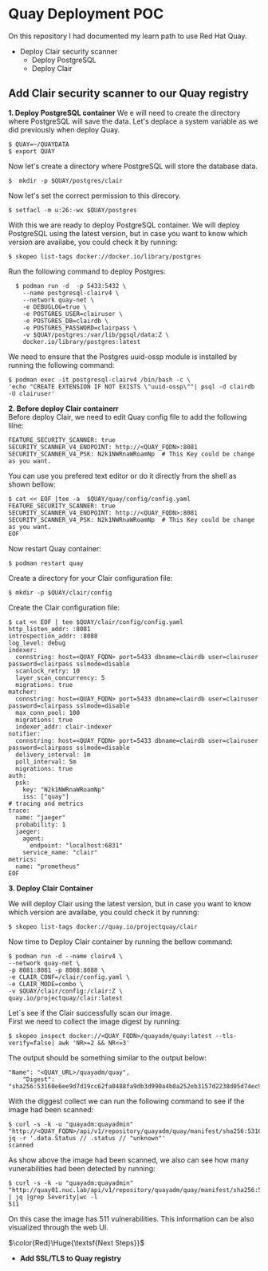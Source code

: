 # Quay Deployment POC

On this repository I had documented my learn path to use Red Hat Quay.
* Deploy Clair security scanner
  - Deploy PostgreSQL   
  - Deploy Clair

## Add Clair security scanner to our Quay registry

**1. Deploy PostgreSQL container**
We e will need to create the directory where PostgreSQL will save the data.
Let's deplace a system variable as we did previously when deploy Quay.
```
$ QUAY=~/QUAYDATA  
$ export QUAY
```

Now let's create a directory where PostgreSQL will store the database data.  
```
$  mkdir -p $QUAY/postgres/clair
```
Now let's set the correct permission to this direcory.
```
$ setfacl -m u:26:-wx $QUAY/postgres
```
With this we are ready to deploy PostgreSQL container.
We will deploy PostgreSQL using the latest version, but in case you want to know which version are availabe, you could
check it by running:
```
$ skopeo list-tags docker://docker.io/library/postgres
```
Run the following command to deploy Postgres:
```
  $ podman run -d  -p 5433:5432 \
    --name postgresql-clairv4 \
    --network quay-net \
    -e DEBUGLOG=true \
    -e POSTGRES_USER=clairuser \
    -e POSTGRES_DB=clairdb \
    -e POSTGRES_PASSWORD=clairpass \
    -v $QUAY/postgres:/var/lib/pgsql/data:Z \
    docker.io/library/postgres:latest
```

We need to ensure that the Postgres uuid-ossp module is installed by running the following command:
```
$ podman exec -it postgresql-clairv4 /bin/bash -c \
'echo "CREATE EXTENSION IF NOT EXISTS \"uuid-ossp\""| psql -d clairdb -U clairuser'
```

**2. Before deploy Clair containerr**  
Before deploy Clair, we need to edit Quay config file to add the following lilne:  
```
FEATURE_SECURITY_SCANNER: true
SECURITY_SCANNER_V4_ENDPOINT: http://<QUAY_FQDN>:8081
SECURITY_SCANNER_V4_PSK: N2k1NWRnaWRoamNp  # This Key could be change as you want.

```
You can use you prefered text editor or do it directly from the shell as shown bellow:  
```
$ cat << EOF |tee -a  $QUAY/quay/config/config.yaml
FEATURE_SECURITY_SCANNER: true
SECURITY_SCANNER_V4_ENDPOINT: http://<QUAY_FQDN>:8081
SECURITY_SCANNER_V4_PSK: N2k1NWRnaWRoamNp  # This Key could be change as you want.
EOF
```

Now restart Quay container:  
```
$ podman restart quay
```
Create a directory for your Clair configuration file:   
```
$ mkdir -p $QUAY/clair/config
```

Create the Clair configuration file:  
```
$ cat << EOF | tee $QUAY/clair/config/config.yaml
http_listen_addr: :8081
introspection_addr: :8088
log_level: debug
indexer:
  connstring: host=<QUAY_FQDN> port=5433 dbname=clairdb user=clairuser password=clairpass sslmode=disable
  scanlock_retry: 10
  layer_scan_concurrency: 5
  migrations: true
matcher:
  connstring: host=<QUAY_FQDN> port=5433 dbname=clairdb user=clairuser password=clairpass sslmode=disable
  max_conn_pool: 100
  migrations: true
  indexer_addr: clair-indexer
notifier:
  connstring: host=<QUAY_FQDN> port=5433 dbname=clairdb user=clairuser password=clairpass sslmode=disable
  delivery_interval: 1m
  poll_interval: 5m
  migrations: true
auth:
  psk:
    key: "N2k1NWRnaWRoamNp"
    iss: ["quay"]
# tracing and metrics
trace:
  name: "jaeger"
  probability: 1
  jaeger:
    agent:
      endpoint: "localhost:6831"
    service_name: "clair"
metrics:
  name: "prometheus"
EOF
```
**3. Deploy Clair Container**  

We will deploy Clair using the latest version, but in case you want to know which version are availabe, you could
check it by running:
```
$ skopeo list-tags docker://quay.io/projectquay/clair
```
Now time to Deploy Clair container by running the bellow command:
```
$ podman run -d --name clairv4 \
--network quay-net \
-p 8081:8081 -p 8088:8088 \
-e CLAIR_CONF=/clair/config.yaml \
-e CLAIR_MODE=combo \
-v $QUAY/clair/config:/clair:Z \
quay.io/projectquay/clair:latest

```
Let`s see if the Clair successfully scan our image.  
First we need to collect the image digest by running:
```
$ skopeo inspect docker://<QUAY_FQDN>/quayadm/quay:latest --tls-verify=false| awk 'NR>=2 && NR<=3'
```
The output should be something similar to the output below:
```
"Name": "<QUAY_URL>/quayadm/quay",
    "Digest": "sha256:53160e6ee9d7d19cc62fa0488fa9db3d990a4b0a252eb3157d2238d05d74ec90",
```
With the diggest collect we can run the following command to see if the image had been scanned:
```
$ curl -s -k -u "quayadm:quayadmin"  "http://<QUAY_FQDN>/api/v1/repository/quayadm/quay/manifest/sha256:53160e6ee9d7d19cc62fa0488fa9db3d990a4b0a252eb3157d2238d05d74ec90/security"| jq -r '.data.Status // .status // "unknown"'
scanned
```
As show above the image had been scanned, we also can see how many vunerabilities had been detected by running:
```
$ curl -s -k -u "quayadm:quayadmin" "http://quay01.nuc.lab/api/v1/repository/quayadm/quay/manifest/sha256:53160e6ee9d7d19cc62fa0488fa9db3d990a4b0a252eb3157d2238d05d74ec90/security" | jq |grep Severity|wc -l
511
```
On this case the image has 511 vulnerabilities. This information can be also visualized through the web UI.

$\color{Red}\Huge{\textsf{Next Steps}}$  
* **Add SSL/TLS to Quay registry**
